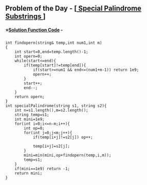 ## Problem of the Day - [<a href="https://practice.geeksforgeeks.org/problems/d7cd0429f9cf85f421831c4f6d50fad99566c1f9/1"> Special Palindrome Substrings </a>]


#### ⭐<ins>Solution Function Code</ins> -


    int findopern(string& temp,int num1,int m)
    {
        int start=0,end=temp.length()-1;
        int opern=0;
        while(start<=end){
            if(temp[start]!=temp[end]){
                if(start>=num1 && end<=(num1+m-1)) return 1e9;
                opern++;
            }
            start++;
            end--;
        }
        return opern;
    }
    int specialPalindrome(string s1, string s2){
        int n=s1.length(),m=s2.length();
        string temp=s1;
        int mini=1e9;
        for(int i=0;i<=n-m;i++){
            int op=0; 
            for(int j=0;j<m;j++){
                if(temp[i+j]!=s2[j]) op++;
                
                temp[i+j]=s2[j];
            }
            mini=min(mini,op+findopern(temp,i,m));
            temp=s1;
        }
        if(mini==1e9) return -1;
        return mini;
    }

